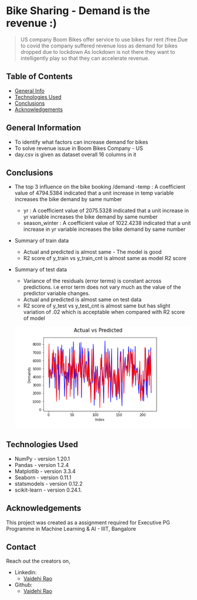 # Bike Sharing - Demand is the revenue  :)
> US company Boom Bikes offer service to use bikes for rent /free.Due to covid the company suffered revenue loss as demand for bikes dropped due to lockdown
> As lockdown is not there they want to intelligently play so that they can accelerate revenue. 


## Table of Contents
* [General Info](#general-information)
* [Technologies Used](#technologies-used)
* [Conclusions](#conclusions)
* [Acknowledgements](#acknowledgements)



## General Information
- To identify what factors can increase demand for bikes 
- To solve revenue issue in Boom Bikes Company - US
- day.csv is given as dataset overall 16 columns in it




## Conclusions
- The top 3 influence on the bike booking /demand
    -temp : A coefficient value of 4794.5384 indicated that a unit increase in temp variable increases the bike demand by same number
    - yr : A coefficient value of 2075.5328 indicated that a unit increase in yr variable increases the bike demand by same number
    - season_winter : A coefficient value of 1022.4238 indicated that a unit increase in yr variable increases the bike demand by same number
- Summary of train data 
     - Actual and predicted is almost same - The model is good
     - R2 score of y_train vs y_train_cnt is almost same as model R2 score
- Summary of test data
     - Variance of the residuals (error terms) is constant across predictions. i.e error term does not vary much as the value of the predictor variable changes.
     - Actual and predicted is almost same on test data
     - R2 score of y_test vs y_test_cnt is almost same but has slight variation of .02 which is acceptable when compared with R2 score of model
     
     ![Pred vs test](https://github.com/vaidehiu/Bikesharing-Vaidehi/blob/main/assets/yestvsyestpred.PNG)

     


## Technologies Used
- NumPy - version 1.20.1
- Pandas - version 1.2.4
- Matplotlib - version 3.3.4
- Seaborn - version 0.11.1
- statsmodels - version 0.12.2
- scikit-learn - version 0.24.1.



## Acknowledgements
This project was created as a assignment required for Executive PG Programme in Machine Learning & AI - IIIT, Bangalore



## Contact
Reach out the creators on,
- Linkedin:
    - [Vaidehi Rao](https://www.linkedin.com/in/vaidehi-u-026a09150/)
- Github:
    - [Vaidehi Rao](https://github.com/vaidehiu)  

